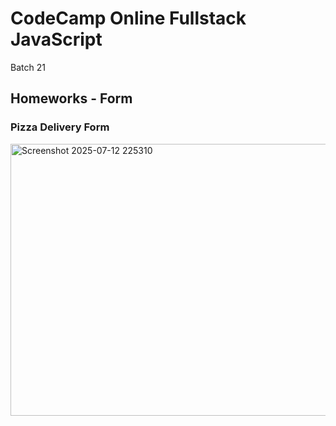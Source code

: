 # CodeCamp Online Fullstack JavaScript
Batch 21

## Homeworks - Form

### Pizza Delivery Form    
<img width="767" height="435" alt="Screenshot 2025-07-12 225310" src="https://github.com/user-attachments/assets/4e2d26ef-4e98-4ecc-aea4-24cd1d64f6f1" />
